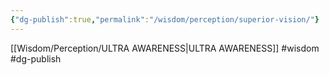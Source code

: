 ```yaml
---
{"dg-publish":true,"permalink":"/wisdom/perception/superior-vision/"}
---
```


[[Wisdom/Perception/ULTRA AWARENESS\|ULTRA AWARENESS]]
#wisdom #dg-publish